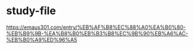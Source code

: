 # study-file
https://emaus301.com/entry/%EB%AF%B8%EC%88%A0%EA%B0%80-%EB%B9%9B-%EA%B8%B0%EB%B3%B8%EC%9B%90%EB%A6%AC-%EB%B0%A9%ED%96%A5
